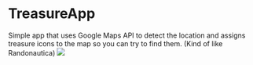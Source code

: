 # TreasureApp
Simple app that uses Google Maps API to detect the location and assigns treasure icons to the map so you can try to find them. (Kind of like Randonautica)
![](MapsAppTest.gif)
